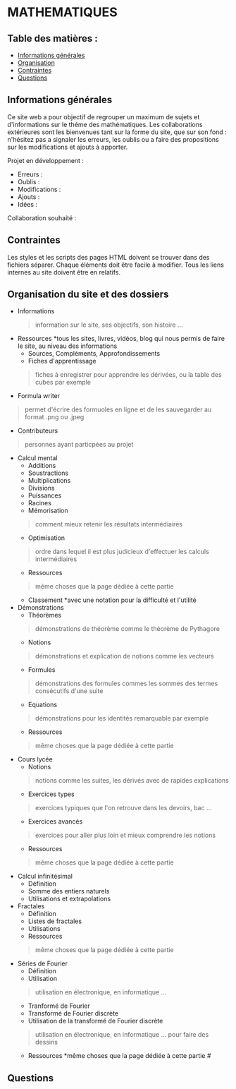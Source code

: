 # MATHEMATIQUES

## Table des matières :
* [Informations générales](#informations-générales)
* [Organisation](#organisation-du-site-et-des-dossiers)
* [Contraintes](#contraintes)
* [Questions](#questions)
## Informations générales
Ce site web a pour objectif de regrouper un maximum de sujets et d'informations sur le théme des mathématiques. Les collaborations extérieures sont les bienvenues 
tant sur la forme du site, que sur son fond : n'hésitez pas a signaler les erreurs, les oublis ou a faire des propositions sur les modifications et ajouts à apporter.

Projet en développement :

- Erreurs :
- Oublis :
- Modifications :
- Ajouts :
- Idées :

Collaboration souhaité :
 
## Contraintes

Les styles et les scripts des pages HTML doivent se trouver dans des fichiers séparer.
Chaque éléments doit être facile à modifier.
Tous les liens internes au site doivent être en relatifs.

## Organisation du site et des dossiers
- Informations 
  > information sur le site, ses objectifs, son histoire ... 
- Ressources 
*tous les sites, livres, vidéos, blog qui nous permis de faire le site, au niveau des informations 
  * Sources, Compléments, Approfondissements
  * Fiches d'apprentissage 
  > fiches à enregistrer pour apprendre les dérivées, ou la table des cubes par exemple 
- Formula writer 
> permet d'écrire des formuoles en ligne et de les sauvegarder au format .png ou .jpeg 
- Contributeurs 
> personnes ayant particpées au projet 
- Calcul mental 
  * Additions
  * Soustractions
  * Multiplications
  * Divisions
  * Puissances
  * Racines
  * Mémorisation
  > comment mieux retenir les résultats intermédiaires 
  * Optimisation
  > ordre dans lequel il est plus judicieux d'effectuer les calculs intermédiaires 
  * Ressources
  > même choses que la page dédiée à cette partie 
  * Classement
  *avec une notation pour la difficulté et l'utilité 
- Démonstrations
  * Théorèmes
  > démonstrations de théorème comme le théorème de Pythagore 
  * Notions
  > démonstrations et explication de notions comme les vecteurs 
  * Formules
  > démonstrations des formules commes les sommes des termes consécutifs d'une suite 
  * Equations
  > démonstrations pour les identités remarquable par exemple 
  * Ressources
  > même choses que la page dédiée à cette partie 
- Cours lycée
  * Notions
  > notions comme les suites, les dérivés avec de rapides explications 
  * Exercices types
  > exercices typiques que l'on retrouve dans les devoirs, bac ... 
  * Exercices avancés
  > exercices pour aller plus loin et mieux comprendre les notions 
  * Ressources
  > même choses que la page dédiée à cette partie 
- Calcul infinitésimal
  * Définition
  * Somme des entiers naturels
  * Utilisations et extrapolations
- Fractales
  * Définition
  * Listes de fractales
  * Utilisations
  * Ressources
  > même choses que la page dédiée à cette partie 
- Séries de Fourier
  * Définition
  * Utilisation
  > utilisation en électronique, en informatique ... 
  * Tranformé de Fourier
  * Transformé de Fourier discrète
  * Utilisation de la transformé de Fourier discrète
  > utilisation en électronique, en informatique ... pour faire des dessins 
  * Ressources
  *même choses que la page dédiée à cette partie #

## Questions
